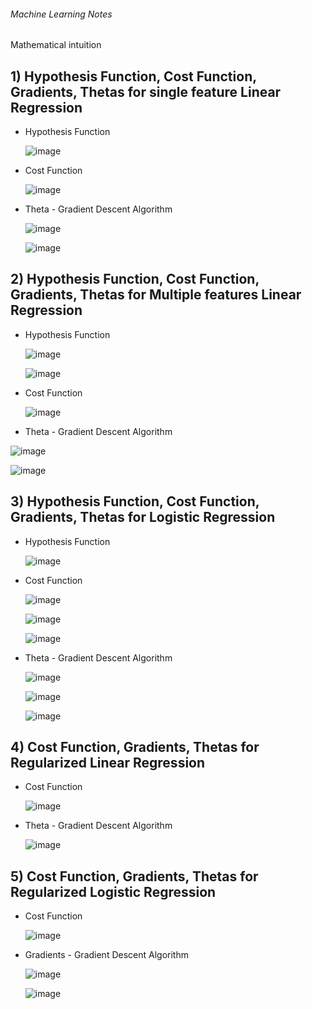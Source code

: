 ###### Machine Learning Notes

Mathematical intuition

## 1) Hypothesis Function, Cost Function, Gradients, Thetas for single feature Linear Regression 

- Hypothesis Function 
  
  ![image](https://user-images.githubusercontent.com/55267125/82761279-2c20b980-9e17-11ea-8a3e-dd216c573d3f.png)

- Cost Function 

  ![image](https://user-images.githubusercontent.com/55267125/82761913-62603800-9e1b-11ea-8d1e-11645ad38a96.png)

- Theta - Gradient Descent Algorithm

  ![image](https://user-images.githubusercontent.com/55267125/82761518-b74e7f00-9e18-11ea-83e7-c1f1b88c35d5.png)

  ![image](https://user-images.githubusercontent.com/55267125/82761422-165fc400-9e18-11ea-9676-de276604b02d.png)

## 2) Hypothesis Function, Cost Function, Gradients, Thetas for Multiple features Linear Regression

- Hypothesis Function 

  ![image](https://user-images.githubusercontent.com/55267125/82761578-2035f700-9e19-11ea-8784-bc197dd8e40d.png)

  ![image](https://user-images.githubusercontent.com/55267125/82761585-317f0380-9e19-11ea-9a7e-d17dcb01b820.png)

- Cost Function 

  ![image](https://user-images.githubusercontent.com/55267125/82761683-e7e2e880-9e19-11ea-9aa1-f4f2ff057e1e.png)

- Theta - Gradient Descent Algorithm

 ![image](https://user-images.githubusercontent.com/55267125/82761614-802c9d80-9e19-11ea-955a-912332541407.png)
 
 ![image](https://user-images.githubusercontent.com/55267125/82761599-5a06fd80-9e19-11ea-986c-3232ea78f6bb.png)

## 3) Hypothesis Function, Cost Function, Gradients, Thetas for Logistic Regression

- Hypothesis Function 
 
  ![image](https://user-images.githubusercontent.com/55267125/82761950-96d3f400-9e1b-11ea-9f1f-2ab3d9788ed4.png)

- Cost Function 

  ![image](https://user-images.githubusercontent.com/55267125/82761789-b6b6e800-9e1a-11ea-8ee3-57d8b423184c.png)

  ![image](https://user-images.githubusercontent.com/55267125/82761824-f7166600-9e1a-11ea-9a7b-450fcbc09777.png)

  ![image](https://user-images.githubusercontent.com/55267125/82761834-0b5a6300-9e1b-11ea-983a-3cbbc7fb377a.png)

- Theta - Gradient Descent Algorithm

  ![image](https://user-images.githubusercontent.com/55267125/82761849-2331e700-9e1b-11ea-9197-07e251ab68fc.png)

  ![image](https://user-images.githubusercontent.com/55267125/82761871-3b096b00-9e1b-11ea-9e05-329c2dddd9a2.png)
  
  ![image](https://user-images.githubusercontent.com/55267125/82761985-e0bcda00-9e1b-11ea-9478-90530e8da169.png)

## 4) Cost Function, Gradients, Thetas for Regularized Linear Regression

- Cost Function 

  ![image](https://user-images.githubusercontent.com/55267125/82762095-a7d13500-9e1c-11ea-8bdb-83a458666a61.png)

- Theta - Gradient Descent Algorithm

  ![image](https://user-images.githubusercontent.com/55267125/82762079-840def00-9e1c-11ea-8240-a910c2b24e3f.png)
  
## 5) Cost Function, Gradients, Thetas for Regularized Logistic Regression

- Cost Function 

  ![image](https://user-images.githubusercontent.com/55267125/82762120-d7803d00-9e1c-11ea-8bc9-d76ad7fe4f2a.png)

- Gradients - Gradient Descent Algorithm

  ![image](https://user-images.githubusercontent.com/55267125/82762143-fb438300-9e1c-11ea-88d6-0def346072fc.png)
  
  ![image](https://user-images.githubusercontent.com/55267125/82762152-0dbdbc80-9e1d-11ea-8a93-3ef77e06c5fd.png)
